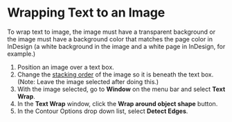 # Wrapping Text to an Image

To wrap text to image, the image must have a transparent background or the image must have a background color that matches the page color in InDesign (a white background in the image and a white page in InDesign, for example.)

1. Position an image over a text box.
2. Change the [stacking order](changing-object-stacking-order.md) of the image so it is beneath the text box. (Note: Leave the image selected after doing this.)
3. With the image selected, go to **Window** on the menu bar and select **Text Wrap**.
4. In the **Text Wrap** window, click the **Wrap around object shape** button.
5. In the Contour Options drop down list, select **Detect Edges**.
